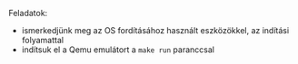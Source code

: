 Feladatok:
- ismerkedjünk meg az OS fordításához használt eszközökkel, az indítási folyamattal
- indítsuk el a Qemu emulátort a `make run` paranccsal

